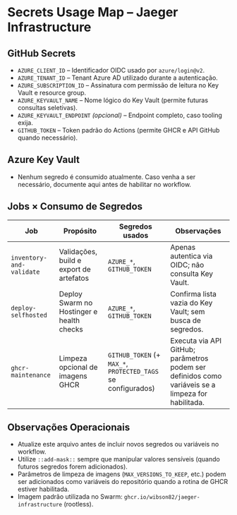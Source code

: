 # Secrets Usage Map – Jaeger Infrastructure

## GitHub Secrets
- `AZURE_CLIENT_ID` – Identificador OIDC usado por `azure/login@v2`.
- `AZURE_TENANT_ID` – Tenant Azure AD utilizado durante a autenticação.
- `AZURE_SUBSCRIPTION_ID` – Assinatura com permissão de leitura no Key Vault e resource group.
- `AZURE_KEYVAULT_NAME` – Nome lógico do Key Vault (permite futuras consultas seletivas).
- `AZURE_KEYVAULT_ENDPOINT` *(opcional)* – Endpoint completo, caso tooling exija.
- `GITHUB_TOKEN` – Token padrão do Actions (permite GHCR e API GitHub quando necessário).

## Azure Key Vault
- Nenhum segredo é consumido atualmente. Caso venha a ser necessário, documente aqui antes de habilitar no workflow.

## Jobs × Consumo de Segredos
| Job | Propósito | Segredos usados | Observações |
| --- | --- | --- | --- |
| `inventory-and-validate` | Validações, build e export de artefatos | `AZURE_*`, `GITHUB_TOKEN` | Apenas autentica via OIDC; não consulta Key Vault. |
| `deploy-selfhosted` | Deploy Swarm no Hostinger e health checks | `AZURE_*`, `GITHUB_TOKEN` | Confirma lista vazia do Key Vault; sem busca de segredos. |
| `ghcr-maintenance` | Limpeza opcional de imagens GHCR | `GITHUB_TOKEN` (+ `MAX_*`, `PROTECTED_TAGS` se configurados) | Executa via API GitHub; parâmetros podem ser definidos como variáveis se a limpeza for habilitada. |

## Observações Operacionais
- Atualize este arquivo antes de incluir novos segredos ou variáveis no workflow.
- Utilize `::add-mask::` sempre que manipular valores sensíveis (quando futuros segredos forem adicionados).
- Parâmetros de limpeza de imagens (`MAX_VERSIONS_TO_KEEP`, etc.) podem ser adicionados como variáveis do repositório quando a rotina de GHCR estiver habilitada.
- Imagem padrão utilizada no Swarm: `ghcr.io/wibson82/jaeger-infrastructure` (rootless).
